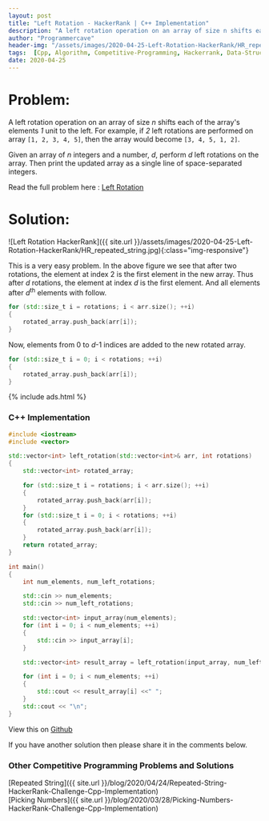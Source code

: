 ```yaml
---
layout: post
title: "Left Rotation - HackerRank | C++ Implementation"
description: "A left rotation operation on an array of size n shifts each of the array's elements 1 unit to the left. For example, if 2 left rotations are performed on array [1, 2, 3, 4, 5], then the array would become  [3, 4, 5, 1, 2]. Given an array of n integers and a number, d, perform d left rotations on the array. Then print the updated array as a single line of space-separated integers."
author: "Programmercave"
header-img: "/assets/images/2020-04-25-Left-Rotation-HackerRank/HR_repeated_string.jpg"
tags:  [Cpp, Algorithm, Competitive-Programming, Hackerrank, Data-Structure]
date: 2020-04-25
---
```




<h1>Problem:</h1>

A left rotation operation on an array of size *n* shifts each of the array's elements *1* unit to the left. For example, if *2* left rotations are performed on array `[1, 2, 3, 4, 5]`, then the array would become  `[3, 4, 5, 1, 2]`.

Given an array of *n* integers and a number, *d*, perform *d* left rotations on the array. Then print the updated array as a single line of space-separated integers.

Read the full problem here : [Left Rotation](https://www.hackerrank.com/challenges/array-left-rotation/copy-from/155235597)

<h1>Solution:</h1>

![Left Rotation HackerRank]({{ site.url }}/assets/images/2020-04-25-Left-Rotation-HackerRank/HR_repeated_string.jpg){:class="img-responsive"}

This is a very easy problem. In the above figure we see that after two rotations, the element at index 2 is the first element in the new array. Thus after *d* rotations, the element at index *d* is the first element. And all elements after *d*<sup>th</sup> elements with follow.

```cpp
for (std::size_t i = rotations; i < arr.size(); ++i)
{
    rotated_array.push_back(arr[i]);
}
```

Now, elements from 0 to *d*-1 indices are added to the new rotated array.

```cpp
for (std::size_t i = 0; i < rotations; ++i)
{
    rotated_array.push_back(arr[i]);
}
```

{% include ads.html %}<br/>

<h3>C++ Implementation</h3>

```cpp
#include <iostream>
#include <vector>

std::vector<int> left_rotation(std::vector<int>& arr, int rotations)
{
    std::vector<int> rotated_array;

    for (std::size_t i = rotations; i < arr.size(); ++i)
    {
        rotated_array.push_back(arr[i]);
    }
    for (std::size_t i = 0; i < rotations; ++i)
    {
        rotated_array.push_back(arr[i]);
    }
    return rotated_array;
}

int main()
{
    int num_elements, num_left_rotations;

    std::cin >> num_elements;
    std::cin >> num_left_rotations;

    std::vector<int> input_array(num_elements);
    for (int i = 0; i < num_elements; ++i)
    {
        std::cin >> input_array[i];
    }

    std::vector<int> result_array = left_rotation(input_array, num_left_rotations);

    for (int i = 0; i < num_elements; ++i)
    {
        std::cout << result_array[i] <<" ";
    }
    std::cout << "\n";
}

```

View this on [Github](https://github.com/{{site.github_username}}/Competitive-Programming/tree/master/Hackerrank)

If you have another solution then please share it in the comments below.

<h3>Other Competitive Programming Problems and Solutions</h3>
[Repeated String]({{ site.url }}/blog/2020/04/24/Repeated-String-HackerRank-Challenge-Cpp-Implementation)<br/>
[Picking Numbers]({{ site.url }}/blog/2020/03/28/Picking-Numbers-HackerRank-Challenge-Cpp-Implementation)<br/>





